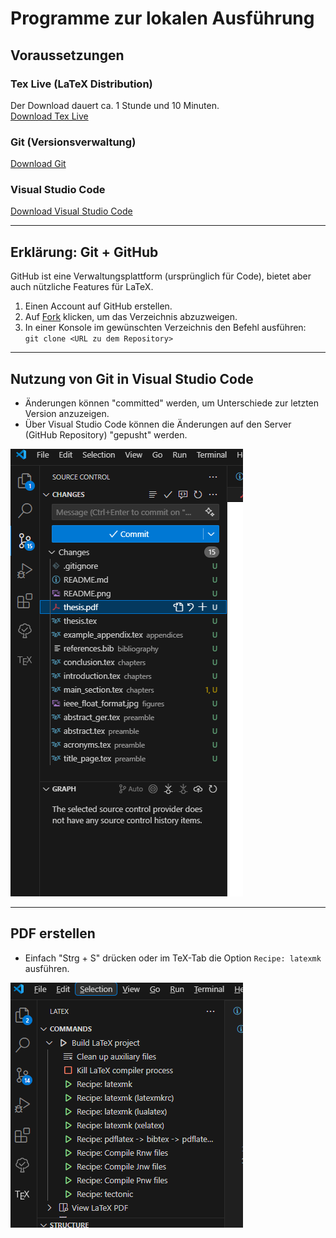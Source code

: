 # Programme zur lokalen Ausführung

## Voraussetzungen

### Tex Live (LaTeX Distribution)
Der Download dauert ca. 1 Stunde und 10 Minuten.  
[Download Tex Live](https://www.tug.org/texlive/)

### Git (Versionsverwaltung)
[Download Git](https://git-scm.com/downloads)

### Visual Studio Code
[Download Visual Studio Code](https://code.visualstudio.com/download)

---

## Erklärung: Git + GitHub

GitHub ist eine Verwaltungsplattform (ursprünglich für Code), bietet aber auch nützliche Features für LaTeX.

1. Einen Account auf GitHub erstellen.
2. Auf [Fork](https://github.com/KsslJan/Thesis-Template) klicken, um das Verzeichnis abzuzweigen.
3. In einer Konsole im gewünschten Verzeichnis den Befehl ausführen:  
   `git clone <URL zu dem Repository>`

---

## Nutzung von Git in Visual Studio Code

- Änderungen können "committed" werden, um Unterschiede zur letzten Version anzuzeigen.
- Über Visual Studio Code können die Änderungen auf den Server (GitHub Repository) "gepusht" werden.

![Git Window VS Code](README/README_GIT.png)

---

## PDF erstellen

- Einfach "Strg + S" drücken oder im TeX-Tab die Option `Recipe: latexmk` ausführen.

![Build Tool](README/README.png)